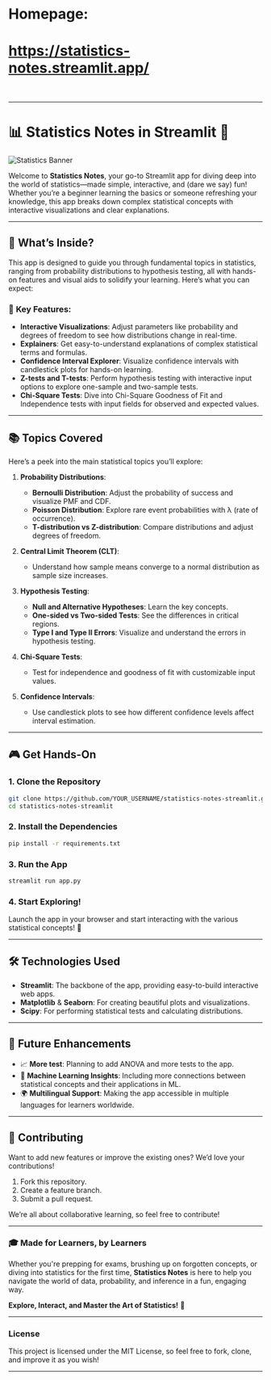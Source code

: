 
# Homepage:

# https://statistics-notes.streamlit.app/

<br>

---

# 📊 **Statistics Notes in Streamlit** 📖

![Statistics Banner](https://github.com/NiShAK-uMAri/Statistics/blob/main/images/banner_3_2.jpeg)

Welcome to **Statistics Notes**, your go-to Streamlit app for diving deep into the world of statistics—made simple, interactive, and (dare we say) fun! Whether you’re a beginner learning the basics or someone refreshing your knowledge, this app breaks down complex statistical concepts with interactive visualizations and clear explanations.

---

## 🚀 **What’s Inside?**

This app is designed to guide you through fundamental topics in statistics, ranging from probability distributions to hypothesis testing, all with hands-on features and visual aids to solidify your learning. Here’s what you can expect:

### 🌟 **Key Features**:
- **Interactive Visualizations**: Adjust parameters like probability and degrees of freedom to see how distributions change in real-time.
- **Explainers**: Get easy-to-understand explanations of complex statistical terms and formulas.
- **Confidence Interval Explorer**: Visualize confidence intervals with candlestick plots for hands-on learning.
- **Z-tests and T-tests**: Perform hypothesis testing with interactive input options to explore one-sample and two-sample tests.
- **Chi-Square Tests**: Dive into Chi-Square Goodness of Fit and Independence tests with input fields for observed and expected values.

---

## 📚 **Topics Covered**

Here’s a peek into the main statistical topics you’ll explore:

1. **Probability Distributions**:
    - **Bernoulli Distribution**: Adjust the probability of success and visualize PMF and CDF.
    - **Poisson Distribution**: Explore rare event probabilities with λ (rate of occurrence).
    - **T-distribution vs Z-distribution**: Compare distributions and adjust degrees of freedom.
    
2. **Central Limit Theorem (CLT)**:
    - Understand how sample means converge to a normal distribution as sample size increases.

3. **Hypothesis Testing**:
    - **Null and Alternative Hypotheses**: Learn the key concepts.
    - **One-sided vs Two-sided Tests**: See the differences in critical regions.
    - **Type I and Type II Errors**: Visualize and understand the errors in hypothesis testing.

4. **Chi-Square Tests**:
    - Test for independence and goodness of fit with customizable input values.

5. **Confidence Intervals**:
    - Use candlestick plots to see how different confidence levels affect interval estimation.

---

## 🎮 **Get Hands-On**

### 1. Clone the Repository
```bash
git clone https://github.com/YOUR_USERNAME/statistics-notes-streamlit.git
cd statistics-notes-streamlit
```

### 2. Install the Dependencies
```bash
pip install -r requirements.txt
```

### 3. Run the App
```bash
streamlit run app.py
```

### 4. Start Exploring!
Launch the app in your browser and start interacting with the various statistical concepts! 🎉

---

## 🛠 **Technologies Used**
- **Streamlit**: The backbone of the app, providing easy-to-build interactive web apps.
- **Matplotlib** & **Seaborn**: For creating beautiful plots and visualizations.
- **Scipy**: For performing statistical tests and calculating distributions.

---

## 🔮 **Future Enhancements**

- 📈 **More test**: Planning to add ANOVA and more tests to the app.
- 🧠 **Machine Learning Insights**: Including more connections between statistical concepts and their applications in ML.
- 🌍 **Multilingual Support**: Making the app accessible in multiple languages for learners worldwide.

---

## 🤝 **Contributing**

Want to add new features or improve the existing ones? We’d love your contributions!

1. Fork this repository.
2. Create a feature branch.
3. Submit a pull request.

We’re all about collaborative learning, so feel free to contribute!


---

### 🎓 **Made for Learners, by Learners**  
Whether you're prepping for exams, brushing up on forgotten concepts, or diving into statistics for the first time, **Statistics Notes** is here to help you navigate the world of data, probability, and inference in a fun, engaging way.

**Explore, Interact, and Master the Art of Statistics!** 🚀

---

### License
This project is licensed under the MIT License, so feel free to fork, clone, and improve it as you wish!

---
